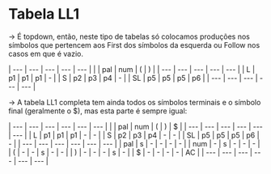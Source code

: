 # Tabela LL1

-> É topdown, então, neste tipo de tabelas só colocamos produções nos símbolos que pertencem aos First dos símbolos da esquerda ou Follow nos casos em que é vazio.

| --- | --- | --- | --- | --- |
|     | pal | num | (   | )   |
| --- | --- | --- | --- | --- |
| L   | p1  | p1  | p1  | -   |
| S   | p2  | p3  | p4  | -   |
| SL  | p5  | p5  | p5  | p6  |
| --- | --- | --- | --- | --- |

-> A tabela LL1 completa tem ainda todos os símbolos terminais e o símbolo final (geralmente o $), mas esta parte é sempre igual:

| --- | --- | --- | --- | --- | --- |
|     | pal | num | (   | )   | $   |
| --- | --- | --- | --- | --- | --- |
| L   | p1  | p1  | p1  | -   | -   |
| S   | p2  | p3  | p4  | -   | -   |
| SL  | p5  | p5  | p5  | p6  | -   |
| --- | --- | --- | --- | --- | --- |
| pal | s   | -   | -   | -   | -   |
| num | -   | s   | -   | -   | -   |
| (   | -   | -   | s   | -   | -   |
| )   | -   | -   | -   | s   | -   |
| $   | -   | -   | -   | -   | AC  |
| --- | --- | --- | --- | --- | --- |
